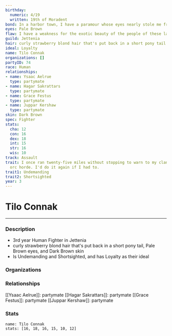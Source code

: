 ```yaml
---
birthday:
  numeric: 4/19
  written: 19th of Moradent
bond: In a harbor town, I have a paramour whose eyes nearly stole me from the sea.
eyes: Pale Brown
flaw: I have a weakness for the exotic beauty of the people of these lands.
guild: Jettenia
hair: curly strawberry blond hair that's put back in a short pony tail
ideal: Loyalty
name: Tilo Connak
organizations: []
partyID: 74
race: Human
relationships:
- name: Ysaac Aelrue
  type: partymate
- name: Hagar Sakrattars
  type: partymate
- name: Grace Festus
  type: partymate
- name: Juppar Kershaw
  type: partymate
skin: Dark Brown
spec: Fighter
stats:
  cha: 12
  con: 16
  dex: 18
  int: 15
  str: 16
  wis: 10
track: Assault
trait: I once ran twenty-five miles without stopping to warn to my clan of an approaching
  orc horde. I'd do it again if I had to.
trait1: Undemanding
trait2: Shortsighted
year: 3
---
```

# Tilo Connak
---
### Description
- 3rd year Human Fighter in Jettenia
- curly strawberry blond hair that's put back in a short pony tail, Pale Brown eyes, and Dark Brown skin
- Is Undemanding and Shortsighted, and has Loyalty as their ideal

### Organizations
### Relationships
[[Ysaac Aelrue]]: partymate
[[Hagar Sakrattars]]: partymate
[[Grace Festus]]: partymate
[[Juppar Kershaw]]: partymate
### Stats
```statblock
name: Tilo Connak
stats: [16, 18, 16, 15, 10, 12]
```
